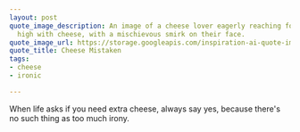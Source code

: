 ```yaml
---
layout: post
quote_image_description: An image of a cheese lover eagerly reaching for a plate piled
  high with cheese, with a mischievous smirk on their face.
quote_image_url: https://storage.googleapis.com/inspiration-ai-quote-images/2023-10-28.jpg
quote_title: Cheese Mistaken
tags:
- cheese
- ironic

---
```


When life asks if you need extra cheese, always say yes, because there's no such thing as too much irony.